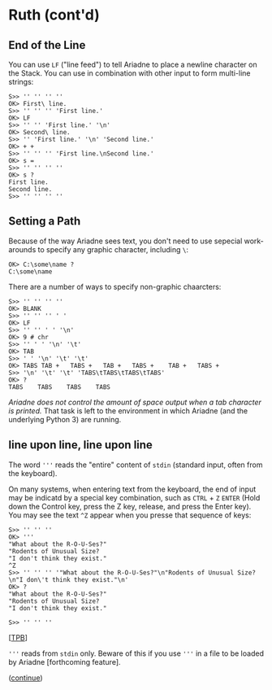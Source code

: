 # Ruth (cont'd)

## End of the Line

You can use `LF` ("line feed") to tell Ariadne to place a newline character on the Stack.
You can use in combination with other input to form multi-line strings:

    S>> '' '' '' ''
    OK> First\ line.
    S>> '' '' '' 'First line.'
    OK> LF
    S>> '' '' 'First line.' '\n'
    OK> Second\ line.
    S>> '' 'First line.' '\n' 'Second line.'
    OK> + +
    S>> '' '' '' 'First line.\nSecond line.'
    OK> s =
    S>> '' '' '' ''
    OK> s ?
    First line.
    Second line.
    S>> '' '' '' ''
    
 ## Setting a Path
 
 Because of the way Ariadne sees text, you don't need to use sepecial work-arounds to specify any graphic character, including `\`:
 
    OK> C:\some\name ?
    C:\some\name
    
 There are a number of ways to specify non-graphic chaarcters:
 
    S>> '' '' '' ''
    OK> BLANK
    S>> '' '' '' ' '
    OK> LF
    S>> '' '' ' ' '\n'
    OK> 9 # chr
    S>> '' ' ' '\n' '\t'
    OK> TAB
    S>> ' ' '\n' '\t' '\t'
    OK> TABS TAB +   TABS +   TAB +   TABS +    TAB +   TABS +
    S>> '\n' '\t' '\t' 'TABS\tTABS\tTABS\tTABS'
    OK> ?
    TABS    TABS    TABS    TABS
    
_Ariadne does not control the amount of space output when a tab character is printed._
That task is left to the environment in which Ariadne (and the underlying Python 3) are running.

## line upon line, line upon line

The word `'''` reads the "entire" content of `stdin` (standard input, often from the keyboard).

On many systems, when entering text from the keyboard,
the end of input may be indicatd by a special key combination, such as `CTRL` + `Z` `ENTER`
(Hold down the Control key, press the Z key, release, and press the Enter key).
You may see the text `^Z` appear when you presse that sequence of keys:

    S>> '' '' ''
    OK> '''
    "What about the R-O-U-Ses?"
    "Rodents of Unusual Size?
    "I don't think they exist."
    ^Z
    S>> '' '' '' '"What about the R-O-U-Ses?"\n"Rodents of Unusual Size?\n"I don\'t think they exist."\n'
    OK> ?
    "What about the R-O-U-Ses?"
    "Rodents of Unusual Size?
    "I don't think they exist."

    S>> '' '' ''

\[[TPB](https://github.com/dmparrishphd/Python4th/blob/master/2b/Tutorial/References.md#TPB)\]

`'''` reads from `stdin` only. Beware of this if you use `'''` in a file to be loaded by Ariadne \[forthcoming feature\].

([continue](./body8B.md))
